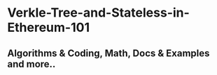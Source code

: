 # Verkle-Tree-and-Stateless-in-Ethereum-101
## Algorithms &amp; Coding, Math, Docs &amp; Examples and more..
